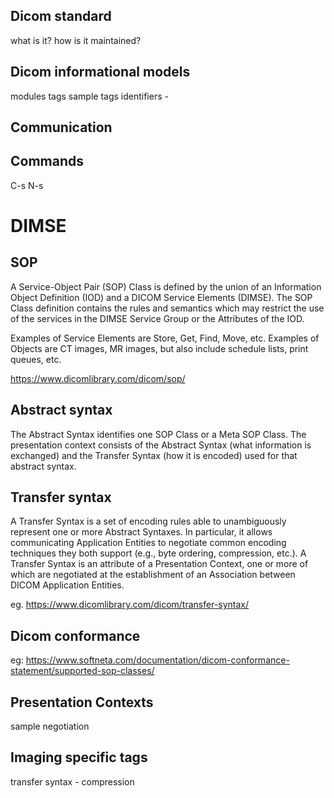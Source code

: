 ## Dicom standard
what is it?
how is it maintained?


## Dicom informational models
modules
tags
sample tags
identifiers - 

## Communication

## Commands
C-s
N-s

# DIMSE

## SOP
A Service-Object Pair (SOP) Class is defined by the union of an Information Object Definition (IOD) and a DICOM Service Elements (DIMSE). The SOP Class definition contains the rules and semantics which may restrict the use of the services in the DIMSE Service Group or the Attributes of the IOD.

Examples of Service Elements are Store, Get, Find, Move, etc.
Examples of Objects are CT images, MR images, but also include schedule lists, print queues, etc.

https://www.dicomlibrary.com/dicom/sop/

## Abstract syntax
 The Abstract Syntax identifies one SOP Class or a Meta SOP Class. The presentation context consists of the Abstract Syntax (what information is exchanged) and the Transfer Syntax (how it is encoded) used for that abstract syntax.

## Transfer syntax
A Transfer Syntax is a set of encoding rules able to unambiguously represent one or more Abstract Syntaxes. In particular, it allows communicating Application Entities to negotiate common encoding techniques they both support (e.g., byte ordering, compression, etc.).
A Transfer Syntax is an attribute of a Presentation Context, one or more of which are negotiated at the establishment of an Association between DICOM Application Entities.

eg. https://www.dicomlibrary.com/dicom/transfer-syntax/

## Dicom conformance 

eg: https://www.softneta.com/documentation/dicom-conformance-statement/supported-sop-classes/ 

## Presentation Contexts
sample negotiation

## Imaging specific tags
transfer syntax - compression


